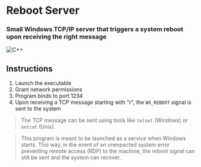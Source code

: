 # Reboot Server
### Small Windows TCP/IP server that triggers a system reboot upon receiving the right message
![C++](https://img.shields.io/badge/-C++-blue?logo=cplusplus)
## Instructions
 1. Launch the executable
 1. Grant network permissions
 1. Program binds to port 1234
 1. Upon receiving a TCP message starting with "r", the `WX_REBOOT` signal is sent to the system

> The TCP message can be sent using tools like `telnet` (Windows) or `netcat` (Unix).

> This program is meant to be launched as a service when Windows starts. This way, in the event of an unexpected system error preventing remote access (RDP) to the machine, the reboot signal can still be sent and the system can recover.

